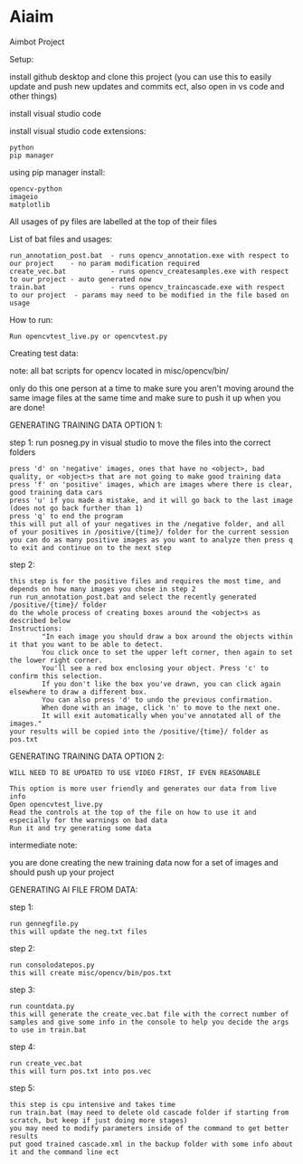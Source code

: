 # Aiaim
Aimbot Project

Setup:

install github desktop and clone this project (you can use this to easily update and push new updates and commits ect, also open in vs code and other things)

install visual studio code

install visual studio code extensions:

	python
	pip manager

using pip manager install:

	opencv-python
	imageio
	matplotlib

All usages of py files are labelled at the top of their files

List of bat files and usages:

	run_annotation_post.bat  - runs opencv_annotation.exe with respect to our project    - no param modification required
	create_vec.bat           - runs opencv_createsamples.exe with respect to our project - auto generated now
	train.bat                - runs opencv_traincascade.exe with respect to our project  - params may need to be modified in the file based on usage


How to run:

	Run opencvtest_live.py or opencvtest.py


Creating test data:

note: all bat scripts for opencv located in misc/opencv/bin/

only do this one person at a time to make sure you aren't moving around the same image files at the same time and make sure to push it up when you are done!


GENERATING TRAINING DATA OPTION 1:


step 1: run posneg.py in visual studio to move the files into the correct folders

	press 'd' on 'negative' images, ones that have no <object>, bad quality, or <object>s that are not going to make good training data
	press 'f' on 'positive' images, which are images where there is clear, good training data cars
	press 'u' if you made a mistake, and it will go back to the last image (does not go back further than 1)
	press 'q' to end the program
	this will put all of your negatives in the /negative folder, and all of your positives in /positive/{time}/ folder for the current session
	you can do as many positive images as you want to analyze then press q to exit and continue on to the next step
	
step 2:

	this step is for the positive files and requires the most time, and depends on how many images you chose in step 2
	run run_annotation_post.bat and select the recently generated /positive/{time}/ folder
	do the whole process of creating boxes around the <object>s as described below
	Instructions:
			"In each image you should draw a box around the objects within it that you want to be able to detect. 
			You click once to set the upper left corner, then again to set the lower right corner. 
			You'll see a red box enclosing your object. Press 'c' to confirm this selection. 
			If you don't like the box you've drawn, you can click again elsewhere to draw a different box. 
			You can also press 'd' to undo the previous confirmation. 
			When done with an image, click 'n' to move to the next one. 
			It will exit automatically when you've annotated all of the images."
	your results will be copied into the /positive/{time}/ folder as pos.txt
	

GENERATING TRAINING DATA OPTION 2:

	WILL NEED TO BE UPDATED TO USE VIDEO FIRST, IF EVEN REASONABLE

	This option is more user friendly and generates our data from live info
	Open opencvtest_live.py
	Read the controls at the top of the file on how to use it and especially for the warnings on bad data
	Run it and try generating some data

	
intermediate note:

you are done creating the new training data now for a set of images and should push up your project

GENERATING AI FILE FROM DATA:

step 1:

	run gennegfile.py 
	this will update the neg.txt files
	
step 2:

	run consolodatepos.py 
	this will create misc/opencv/bin/pos.txt

step 3:

	run countdata.py
	this will generate the create_vec.bat file with the correct number of samples and give some info in the console to help you decide the args to use in train.bat

step 4:

	run create_vec.bat
	this will turn pos.txt into pos.vec
	
step 5:

	this step is cpu intensive and takes time
	run train.bat (may need to delete old cascade folder if starting from scratch, but keep if just doing more stages)
	you may need to modify parameters inside of the command to get better results
	put good trained cascade.xml in the backup folder with some info about it and the command line ect
	
